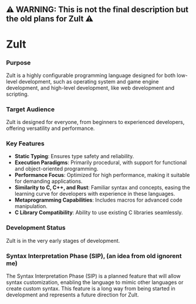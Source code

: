 ## ⚠️ WARNING: This is not the final description but the old plans for Zult ⚠️

# Zult

### Purpose
Zult is a highly configurable programming language designed for both low-level development, such as operating system and game engine development, and high-level development, like web development and scripting. 

### Target Audience
Zult is designed for everyone, from beginners to experienced developers, offering versatility and performance.

### Key Features
- **Static Typing**: Ensures type safety and reliability.
- **Execution Paradigms**: Primarily procedural, with support for functional and object-oriented programming.
- **Performance Focus**: Optimized for high performance, making it suitable for demanding applications.
- **Similarity to C, C++, and Rust**: Familiar syntax and concepts, easing the learning curve for developers with experience in these languages.
- **Metaprogramming Capabilities**: Includes macros for advanced code manipulation.
- **C Library Compatibility**: Ability to use existing C libraries seamlessly.

### Development Status
Zult is in the very early stages of development.


### Syntax Interpretation Phase (SIP), (an idea from old ignorent me)
The Syntax Interpretation Phase (SIP) is a planned feature that will allow syntax customization, enabling the language to mimic other languages or create custom syntax. This feature is a long way from being started in development and represents a future direction for Zult.
